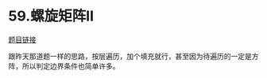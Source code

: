 # 59.螺旋矩阵II

[题目链接](https://leetcode-cn.com/problems/spiral-matrix-ii/)  

跟昨天那道题一样的思路，按层遍历，加个填充就行，甚至因为待遍历的一定是方阵，所以判定边界条件也简单许多。
